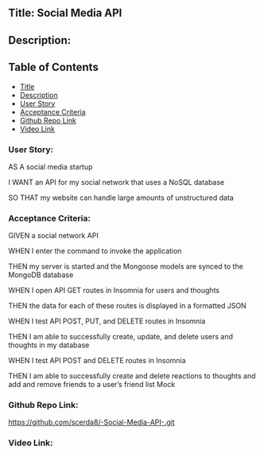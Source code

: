 ## Title: Social Media API

## Description:

## Table of Contents

- [Title](#title)
- [Description](#description)
- [User Story](#user-story)
- [Acceptance Criteria](#acceptance-criteria)
- [Github Repo Link](#github-repo-link)
- [Video Link](#video-link)

### User Story:
AS A social media startup

I WANT an API for my social network that uses a NoSQL database

SO THAT my website can handle large amounts of unstructured data


### Acceptance Criteria:
GIVEN a social network API

WHEN I enter the command to invoke the application

THEN my server is started and the Mongoose models are synced to the MongoDB database

WHEN I open API GET routes in Insomnia for users and thoughts

THEN the data for each of these routes is displayed in a formatted JSON

WHEN I test API POST, PUT, and DELETE routes in Insomnia

THEN I am able to successfully create, update, and delete users and thoughts in my database

WHEN I test API POST and DELETE routes in Insomnia

THEN I am able to successfully create and delete reactions to thoughts and add and remove friends to a user’s friend list
Mock

### Github Repo Link:

https://github.com/scerda8/-Social-Media-API-.git

### Video Link: